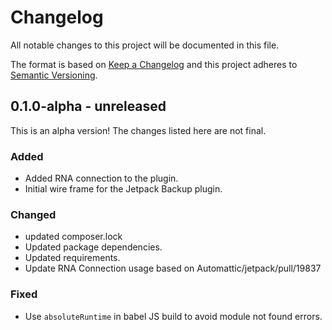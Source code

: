 # Changelog

All notable changes to this project will be documented in this file.

The format is based on [Keep a Changelog](https://keepachangelog.com/en/1.0.0/)
and this project adheres to [Semantic Versioning](https://semver.org/spec/v2.0.0.html).

## 0.1.0-alpha - unreleased

This is an alpha version! The changes listed here are not final.

### Added
- Added RNA connection to the plugin.
- Initial wire frame for the Jetpack Backup plugin.

### Changed
- updated composer.lock
- Updated package dependencies.
- Updated requirements.
- Update RNA Connection usage based on Automattic/jetpack/pull/19837

### Fixed
- Use `absoluteRuntime` in babel JS build to avoid module not found errors.
